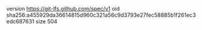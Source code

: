version https://git-lfs.github.com/spec/v1
oid sha256:a455929da36614815d960c321a56c9d3793e27fec58885b1f261ec3edc687631
size 504
